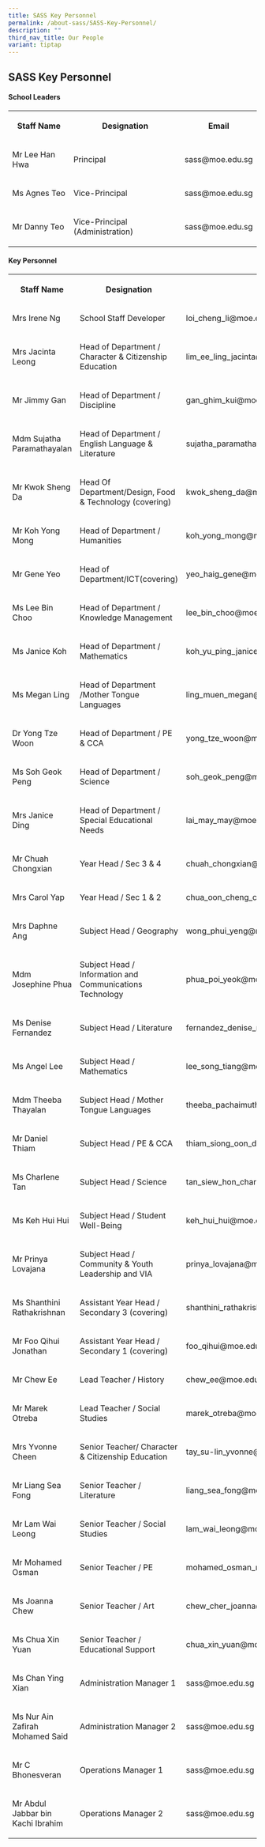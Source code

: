```yaml
---
title: SASS Key Personnel
permalink: /about-sass/SASS-Key-Personnel/
description: ""
third_nav_title: Our People
variant: tiptap
---
```

<h2>SASS Key Personnel</h2>
<h4>School Leaders</h4>
<table style="minWidth: 75px">
<colgroup>
<col>
<col>
<col>
</colgroup>
<tbody>
<tr>
<th rowspan="1" colspan="1">
<p>Staff Name</p>
</th>
<th rowspan="1" colspan="1">
<p>Designation</p>
</th>
<th rowspan="1" colspan="1">
<p>Email</p>
</th>
</tr>
<tr>
<td rowspan="1" colspan="1">
<p>Mr Lee Han Hwa</p>
</td>
<td rowspan="1" colspan="1">
<p>Principal</p>
</td>
<td rowspan="1" colspan="1">
<p>sass@moe.edu.sg</p>
</td>
</tr>
<tr>
<td rowspan="1" colspan="1">
<p>Ms Agnes Teo</p>
</td>
<td rowspan="1" colspan="1">
<p>Vice-Principal</p>
</td>
<td rowspan="1" colspan="1">
<p>sass@moe.edu.sg</p>
</td>
</tr>
<tr>
<td rowspan="1" colspan="1">
<p>Mr Danny Teo</p>
</td>
<td rowspan="1" colspan="1">
<p>Vice-Principal (Administration)</p>
</td>
<td rowspan="1" colspan="1">
<p>sass@moe.edu.sg</p>
</td>
</tr>
</tbody>
</table>
<h4>Key Personnel</h4>
<table style="minWidth: 75px">
<colgroup>
<col>
<col>
<col>
</colgroup>
<tbody>
<tr>
<th rowspan="1" colspan="1">
<p>Staff Name</p>
</th>
<th rowspan="1" colspan="1">
<p>Designation</p>
</th>
<th rowspan="1" colspan="1">
<p>Email</p>
</th>
</tr>
<tr>
<td rowspan="1" colspan="1">
<p>Mrs Irene Ng</p>
</td>
<td rowspan="1" colspan="1">
<p>School Staff Developer</p>
</td>
<td rowspan="1" colspan="1">
<p>loi_cheng_li@moe.edu.sg</p>
</td>
</tr>
<tr>
<td rowspan="1" colspan="1">
<p>Mrs Jacinta Leong</p>
</td>
<td rowspan="1" colspan="1">
<p>Head of Department / Character &amp; Citizenship Education</p>
</td>
<td rowspan="1" colspan="1">
<p>lim_ee_ling_jacinta@moe.edu.sg</p>
</td>
</tr>
<tr>
<td rowspan="1" colspan="1">
<p>Mr Jimmy Gan</p>
</td>
<td rowspan="1" colspan="1">
<p>Head of Department / Discipline</p>
</td>
<td rowspan="1" colspan="1">
<p>gan_ghim_kui@moe.edu.sg</p>
</td>
</tr>
<tr>
<td rowspan="1" colspan="1">
<p>Mdm Sujatha Paramathayalan</p>
</td>
<td rowspan="1" colspan="1">
<p>Head of Department / English Language &amp; Literature</p>
</td>
<td rowspan="1" colspan="1">
<p>sujatha_paramathayalan@moe.edu.sg</p>
</td>
</tr>
<tr>
<td rowspan="1" colspan="1">
<p>Mr Kwok Sheng Da</p>
</td>
<td rowspan="1" colspan="1">
<p>Head Of Department/Design, Food &amp; Technology (covering)</p>
</td>
<td rowspan="1" colspan="1">
<p>kwok_sheng_da@moe.edu.sg</p>
</td>
</tr>
<tr>
<td rowspan="1" colspan="1">
<p>Mr Koh Yong Mong</p>
</td>
<td rowspan="1" colspan="1">
<p>Head of Department / Humanities</p>
</td>
<td rowspan="1" colspan="1">
<p>koh_yong_mong@moe.edu.sg</p>
</td>
</tr>
<tr>
<td rowspan="1" colspan="1">
<p>Mr Gene Yeo</p>
</td>
<td rowspan="1" colspan="1">
<p>Head of Department/ICT(covering)</p>
</td>
<td rowspan="1" colspan="1">
<p>yeo_haig_gene@moe.edu.sg</p>
</td>
</tr>
<tr>
<td rowspan="1" colspan="1">
<p>Ms Lee Bin Choo</p>
</td>
<td rowspan="1" colspan="1">
<p>Head of Department / Knowledge Management</p>
</td>
<td rowspan="1" colspan="1">
<p>lee_bin_choo@moe.edu.sg</p>
</td>
</tr>
<tr>
<td rowspan="1" colspan="1">
<p>Ms Janice Koh</p>
</td>
<td rowspan="1" colspan="1">
<p>Head of Department / Mathematics</p>
</td>
<td rowspan="1" colspan="1">
<p>koh_yu_ping_janice@moe.edu.sg</p>
</td>
</tr>
<tr>
<td rowspan="1" colspan="1">
<p>Ms Megan Ling</p>
</td>
<td rowspan="1" colspan="1">
<p>Head of Department /Mother Tongue Languages</p>
</td>
<td rowspan="1" colspan="1">
<p>ling_muen_megan@moe.edu.sg</p>
</td>
</tr>
<tr>
<td rowspan="1" colspan="1">
<p>Dr Yong Tze Woon</p>
</td>
<td rowspan="1" colspan="1">
<p>Head of Department / PE &amp; CCA</p>
</td>
<td rowspan="1" colspan="1">
<p>yong_tze_woon@moe.edu.sg</p>
</td>
</tr>
<tr>
<td rowspan="1" colspan="1">
<p>Ms Soh Geok Peng</p>
</td>
<td rowspan="1" colspan="1">
<p>Head of Department / Science</p>
</td>
<td rowspan="1" colspan="1">
<p>soh_geok_peng@moe.edu.sg</p>
</td>
</tr>
<tr>
<td rowspan="1" colspan="1">
<p>Mrs Janice Ding</p>
</td>
<td rowspan="1" colspan="1">
<p>Head of Department / Special Educational Needs</p>
</td>
<td rowspan="1" colspan="1">
<p>lai_may_may@moe.edu.sg</p>
</td>
</tr>
<tr>
<td rowspan="1" colspan="1">
<p>Mr Chuah Chongxian</p>
</td>
<td rowspan="1" colspan="1">
<p>Year Head / Sec 3 &amp; 4</p>
</td>
<td rowspan="1" colspan="1">
<p>chuah_chongxian@moe.edu.sg</p>
</td>
</tr>
<tr>
<td rowspan="1" colspan="1">
<p>Mrs Carol Yap</p>
</td>
<td rowspan="1" colspan="1">
<p>Year Head / Sec 1 &amp; 2</p>
</td>
<td rowspan="1" colspan="1">
<p>chua_oon_cheng_carol@moe.edu.sg</p>
</td>
</tr>
<tr>
<td rowspan="1" colspan="1">
<p>Mrs Daphne Ang</p>
</td>
<td rowspan="1" colspan="1">
<p>Subject Head / Geography</p>
</td>
<td rowspan="1" colspan="1">
<p>wong_phui_yeng@moe.edu.sg</p>
</td>
</tr>
<tr>
<td rowspan="1" colspan="1">
<p>Mdm Josephine Phua</p>
</td>
<td rowspan="1" colspan="1">
<p>Subject Head / Information and Communications Technology</p>
</td>
<td rowspan="1" colspan="1">
<p>phua_poi_yeok@moe.edu.sg</p>
</td>
</tr>
<tr>
<td rowspan="1" colspan="1">
<p>Ms Denise Fernandez</p>
</td>
<td rowspan="1" colspan="1">
<p>Subject Head / Literature</p>
</td>
<td rowspan="1" colspan="1">
<p>fernandez_denise_marie@moe.edu.sg</p>
</td>
</tr>
<tr>
<td rowspan="1" colspan="1">
<p>Ms Angel Lee</p>
</td>
<td rowspan="1" colspan="1">
<p>Subject Head / Mathematics</p>
</td>
<td rowspan="1" colspan="1">
<p>lee_song_tiang@moe.edu.sg</p>
</td>
</tr>
<tr>
<td rowspan="1" colspan="1">
<p>Mdm Theeba Thayalan</p>
</td>
<td rowspan="1" colspan="1">
<p>Subject Head / Mother Tongue Languages</p>
</td>
<td rowspan="1" colspan="1">
<p>theeba_pachaimuthu_thayala@moe.edu.sg</p>
</td>
</tr>
<tr>
<td rowspan="1" colspan="1">
<p>Mr Daniel Thiam</p>
</td>
<td rowspan="1" colspan="1">
<p>Subject Head / PE &amp; CCA</p>
</td>
<td rowspan="1" colspan="1">
<p>thiam_siong_oon_daniel@moe.edu.sg</p>
</td>
</tr>
<tr>
<td rowspan="1" colspan="1">
<p>Ms Charlene Tan</p>
</td>
<td rowspan="1" colspan="1">
<p>Subject Head / Science</p>
</td>
<td rowspan="1" colspan="1">
<p>tan_siew_hon_charlene@moe.edu.sg</p>
</td>
</tr>
<tr>
<td rowspan="1" colspan="1">
<p>Ms Keh Hui Hui</p>
</td>
<td rowspan="1" colspan="1">
<p>Subject Head / Student Well-Being</p>
</td>
<td rowspan="1" colspan="1">
<p>keh_hui_hui@moe.edu.sg</p>
</td>
</tr>
<tr>
<td rowspan="1" colspan="1">
<p>Mr Prinya Lovajana</p>
</td>
<td rowspan="1" colspan="1">
<p>Subject Head / Community &amp; Youth Leadership and VIA</p>
</td>
<td rowspan="1" colspan="1">
<p>prinya_lovajana@moe.edu.sg</p>
</td>
</tr>
<tr>
<td rowspan="1" colspan="1">
<p>Ms Shanthini Rathakrishnan</p>
</td>
<td rowspan="1" colspan="1">
<p>Assistant Year Head / Secondary 3 (covering)</p>
</td>
<td rowspan="1" colspan="1">
<p>shanthini_rathakrishnan@moe.edu.sg</p>
</td>
</tr>
<tr>
<td rowspan="1" colspan="1">
<p>Mr Foo Qihui Jonathan</p>
</td>
<td rowspan="1" colspan="1">
<p>Assistant Year Head / Secondary 1 (covering)</p>
</td>
<td rowspan="1" colspan="1">
<p>foo_qihui@moe.edu.sg</p>
</td>
</tr>
<tr>
<td rowspan="1" colspan="1">
<p>Mr Chew Ee</p>
</td>
<td rowspan="1" colspan="1">
<p>Lead Teacher / History</p>
</td>
<td rowspan="1" colspan="1">
<p>chew_ee@moe.edu.sg</p>
</td>
</tr>
<tr>
<td rowspan="1" colspan="1">
<p>Mr Marek Otreba</p>
</td>
<td rowspan="1" colspan="1">
<p>Lead Teacher / Social Studies</p>
</td>
<td rowspan="1" colspan="1">
<p>marek_otreba@moe.edu.sg</p>
</td>
</tr>
<tr>
<td rowspan="1" colspan="1">
<p>Mrs Yvonne Cheen</p>
</td>
<td rowspan="1" colspan="1">
<p>Senior Teacher/&nbsp;Character &amp; Citizenship Education</p>
</td>
<td rowspan="1" colspan="1">
<p>tay_su-lin_yvonne@moe.edu.sg</p>
</td>
</tr>
<tr>
<td rowspan="1" colspan="1">
<p>Mr Liang Sea Fong</p>
</td>
<td rowspan="1" colspan="1">
<p>Senior Teacher / Literature</p>
</td>
<td rowspan="1" colspan="1">
<p>liang_sea_fong@moe.edu.sg</p>
</td>
</tr>
<tr>
<td rowspan="1" colspan="1">
<p>Mr Lam Wai Leong</p>
</td>
<td rowspan="1" colspan="1">
<p>Senior Teacher / Social Studies</p>
</td>
<td rowspan="1" colspan="1">
<p>lam_wai_leong@moe.edu.sg</p>
</td>
</tr>
<tr>
<td rowspan="1" colspan="1">
<p>Mr Mohamed Osman</p>
</td>
<td rowspan="1" colspan="1">
<p>Senior Teacher / PE</p>
</td>
<td rowspan="1" colspan="1">
<p>mohamed_osman_mohamed_noor@moe.edu.sg</p>
</td>
</tr>
<tr>
<td rowspan="1" colspan="1">
<p>Ms Joanna Chew</p>
</td>
<td rowspan="1" colspan="1">
<p>Senior Teacher / Art</p>
</td>
<td rowspan="1" colspan="1">
<p>chew_cher_joanna@moe.edu.sg</p>
</td>
</tr>
<tr>
<td rowspan="1" colspan="1">
<p>Ms Chua Xin Yuan</p>
</td>
<td rowspan="1" colspan="1">
<p>Senior Teacher / Educational Support</p>
</td>
<td rowspan="1" colspan="1">
<p>chua_xin_yuan@moe.edu.sg</p>
</td>
</tr>
<tr>
<td rowspan="1" colspan="1">
<p>Ms Chan Ying Xian</p>
</td>
<td rowspan="1" colspan="1">
<p>Administration Manager 1</p>
</td>
<td rowspan="1" colspan="1">
<p>sass@moe.edu.sg</p>
</td>
</tr>
<tr>
<td rowspan="1" colspan="1">
<p>Ms Nur Ain Zafirah Mohamed Said</p>
</td>
<td rowspan="1" colspan="1">
<p>Administration Manager 2</p>
</td>
<td rowspan="1" colspan="1">
<p>sass@moe.edu.sg</p>
</td>
</tr>
<tr>
<td rowspan="1" colspan="1">
<p>Mr C Bhonesveran</p>
</td>
<td rowspan="1" colspan="1">
<p>Operations Manager 1</p>
</td>
<td rowspan="1" colspan="1">
<p>sass@moe.edu.sg</p>
</td>
</tr>
<tr>
<td rowspan="1" colspan="1">
<p>Mr Abdul Jabbar bin Kachi Ibrahim</p>
</td>
<td rowspan="1" colspan="1">
<p>Operations Manager 2</p>
</td>
<td rowspan="1" colspan="1">
<p>sass@moe.edu.sg</p>
</td>
</tr>
</tbody>
</table>
<p></p>